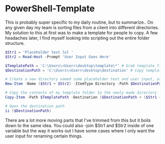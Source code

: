# PowerShell-Template

This is probably super specific to my daily routine, but to summarize.. On any given day my team is sorting files from a client into different directories. My solution to this at first was to make a template for people to copy. A few headaches later, I find myself looking into scripting out the entire folder structure.

```PowerShell
$Str1 = 'Placeholder text lol '
$Str2 = Read-Host -Prompt 'User Input Goes Here'

$TemplatePath = 'C:\Users\<User>\desktop\template\*' # Grab template files from here
$DestinationPath = 'C:\Users\<User>\desktop\destination' # Copy template to here

# Create a new directory named some placeholder text and user input, at the destination path
New-Item -Name ($Str1 + $Str2) -ItemType Directory -Path $DestinationPath

# Copy the contents of my template folder to the newly made directory
Copy-Item -Path $TemplatePath -Destination ($DestinationPath + ($Str1 + $Str2)) -Recurse

# Open the destination path
ii ($DestinationPath)
```

There are a lot more moving parts that I've trimmed from this but it boils down to the same idea. You could also -join $Str1 and $Str2 inside of one variable but the way it works out I have some cases where I only want the user input for renaming certain things.
